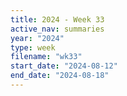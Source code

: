 ```yaml
---
title: 2024 - Week 33
active_nav: summaries
year: "2024"
type: week
filename: "wk33"
start_date: "2024-08-12"
end_date: "2024-08-18"
---
```

